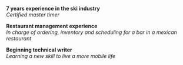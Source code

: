 **7 years experience in the ski industry**
<br>
*Certified master timer*

**Restaurant management experience**
<br>
*In charge of ordering, inventory and scheduling for a bar in a mexican restaurant*

**Beginning technical writer**
<br>
*Learning a new skill to live a more mobile life*
